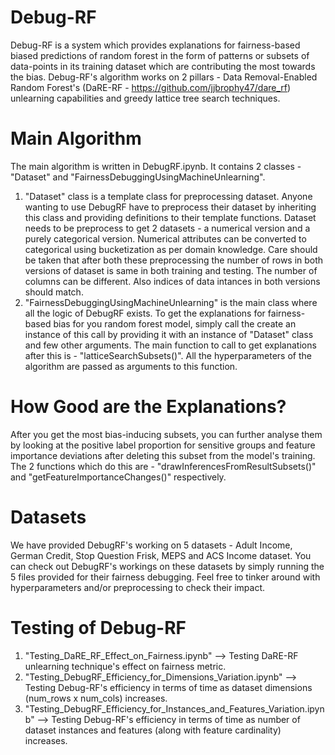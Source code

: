 # Debug-RF
Debug-RF is a system which provides explanations for fairness-based biased predictions of random forest in the form of patterns or subsets of data-points in its training dataset which are contributing the most towards the bias. Debug-RF's algorithm works on 2 pillars - Data Removal-Enabled Random Forest's (DaRE-RF - https://github.com/jjbrophy47/dare_rf) unlearning capabilities and greedy lattice tree search techniques.

# Main Algorithm
The main algorithm is written in DebugRF.ipynb. It contains 2 classes - "Dataset" and "FairnessDebuggingUsingMachineUnlearning".
1. "Dataset" class is a template class for preprocessing dataset. Anyone wanting to use DebugRF have to preprocess their dataset by inheriting this class and providing definitions to their template functions. Dataset needs to be preprocess to get 2 datasets - a numerical version and a purely categorical version. Numerical attributes can be converted to categorical using bucketization as per domain knowledge. Care should be taken that after both these preprocessing the number of rows in both versions of dataset is same in both training and testing. The number of columns can be different. Also indices of data intances in both versions should match.
2. "FairnessDebuggingUsingMachineUnlearning" is the main class where all the logic of DebugRF exists. To get the explanations for fairness-based bias for you random forest model, simply call the create an instance of this call by providing it with an instance of "Dataset" class and few other arguments. The main function to call to get explanations after this is - "latticeSearchSubsets()". All the hyperparameters of the algorithm are passed as arguments to this function.

# How Good are the Explanations?
After you get the most bias-inducing subsets, you can further analyse them by looking at the positive label proportion for sensitive groups and feature importance deviations after deleting this subset from the model's training. The 2 functions which do this are - "drawInferencesFromResultSubsets()" and "getFeatureImportanceChanges()" respectively. 

# Datasets
We have provided DebugRF's working on 5 datasets - Adult Income, German Credit, Stop Question Frisk, MEPS and ACS Income dataset. You can check out DebugRF's workings on these datasets by simply running the 5 files provided for their fairness debugging. Feel free to tinker around with hyperparameters and/or preprocessing to check their impact.

# Testing of Debug-RF
1. "Testing_DaRE_RF_Effect_on_Fairness.ipynb" --> Testing DaRE-RF unlearning technique's effect on fairness metric.
2. "Testing_DebugRF_Efficiency_for_Dimensions_Variation.ipynb" --> Testing Debug-RF's efficiency in terms of time as dataset dimensions (num_rows x num_cols) increases.
3. "Testing_DebugRF_Efficiency_for_Instances_and_Features_Variation.ipynb" --> Testing Debug-RF's efficiency in terms of time as number of dataset instances and features (along with feature cardinality) increases.
   
